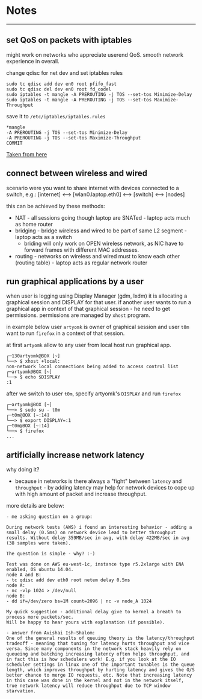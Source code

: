 # Notes
-------

## set QoS on packets with iptables

might work on networks who appreciate userend QoS. smooth network experience in overall.

change qdisc for net dev and set iptables rules
```
sudo tc qdisc add dev en0 root pfifo_fast
sudo tc qdisc del dev en0 root fd_codel
sudo iptables -t mangle -A PREROUTING -j TOS --set-tos Minimize-Delay
sudo iptables -t mangle -A PREROUTING -j TOS --set-tos Maximize-Throughput
```

save it to `/etc/iptables/iptables.rules`
```
*mangle
-A PREROUTING -j TOS --set-tos Minimize-Delay
-A PREROUTING -j TOS --set-tos Maximize-Throughput
COMMIT
```

[Taken from here](https://debian-handbook.info/browse/stable/sect.quality-of-service.html)

## connect between wireless and wired

scenario were you want to share internet with devices connected to a switch, e.g.:
  [internet] <--> [wlan0.laptop.eth0] <--> [switch] <--> [nodes]

this can be achieved by these methods:
- NAT       - all sessions going though laptop are SNATed - laptop acts much as home router 
- bridging  - bridge wireless and wired to be part of same L2 segment - laptop acts as a switch
  - briding will only work on OPEN wireless network, as NIC have to forward frames with different MAC addresses.
- routing   - networks on wireless and wired must to know each other (routing table) - laptop acts as regular network router

## run graphical applications by a user
when user is logging using Display Manager (gdm, lxdm) it is allocating a graphical session and DISPLAY for that user.
if another user wants to run a graphical app in context of that graphical session - he need to get permissions.
permissions are managed by `xhost` program.

in example below user `artyomk` is owner of graphical session and user `t0m` want to run `firefox` in a context of that session.

at first `artyomk` allow to any user from local host run graphical app.
```
┌─130artyomk@BOX [~]
└──> $ xhost +local:
non-network local connections being added to access control list
┌─artyomk@BOX [~]
└──> $ echo $DISPLAY
:1
```

after we switch to user `t0m`, specify artyomk's `DISPLAY` and run `firefox`
```
┌─artyomk@BOX [~]
└──> $ sudo su - t0m
┌─t0m@BOX [~:14]
└──> $ export DISPLAY=:1
┌─t0m@BOX [~:14]
└──> $ firefox
...
```

## artificially increase network latency

why doing it?
- because in networks is there always a "fight" between `latency` and `throughput` - by adding latency may help for network devices to cope up with high amount of packet and increase throughput.

more details are below:
```
- me asking question on a group:

During network tests (AWS) i found an interesting behavior - adding a small delay (0.5ms) on network device lead to better throughput results. Without delay 359MB/sec in avg, with delay 422MB/sec in avg (38 samples were taken).

The question is simple - why? :-)

Test was done on AWS eu-west-1c, instance type r5.2xlarge with ENA enabled, OS ubuntu 14.04.
node A and B:
- tc qdisc add dev eth0 root netem delay 0.5ms
node A:
- nc -vlp 1024 > /dev/null
node B:
- dd if=/dev/zero bs=1M count=2096 | nc -v node_A 1024

My quick suggestion - additional delay give to kernel a breath to process more packets/sec.
Will be happy to hear yours with explanation (if possible).

- answer from Avishai Ish-Shalom:
One of the general results of queuing theory is the latency/throughput tradeoff - meaning that tuning for latency hurts throughput and vice versa. Since many components in the network stack heavily rely on queueing and batching increasing latency often helps throughput, and in fact this is how schedulers work! E.g. if you look at the IO scheduler settings in linux one of the important tunables is the queue length, which improves throughput by hurting latency and gives the O/S better chance to merge IO requests, etc. Note that increasing latency in this case was done in the kernel and not in the network itself, true network latency will reduce throughput due to TCP window starvation.
```
